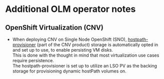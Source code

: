 # Additional OLM operator notes

## OpenShift Virtualization (CNV)
- When deploying CNV on Single Node OpenShift (SNO), [hostpath-provisioner](https://github.com/kubevirt/hostpath-provisioner) (part of the CNV product) storage is automatically opted in and set up to use, to enable persisting VM disks.  
This is done with the thought in mind that most virtualization use cases require persistence.  
The hostpath-provisioner is set up to utilize an LSO PV as the backing storage for provisioning dynamic hostPath volumes on.
